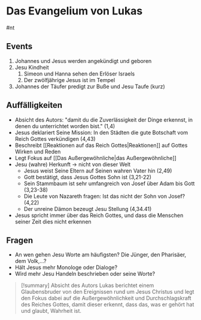 # Das Evangelium von Lukas

#nt

## Events

1. Johannes und Jesus werden angekündigt und geboren
2. Jesu Kindheit
	1. Simeon und Hanna sehen den Erlöser Israels
	2. Der zwölfjährige Jesus ist im Tempel
3. Johannes der Täufer predigt zur Buße und Jesu Taufe (kurz)

## Auffälligkeiten

- Absicht des Autors: "damit du die Zuverlässigkeit der Dinge erkennst, in denen du unterrichtet worden bist." (1,4)
- Jesus deklariert Seine Mission: In den Städten die gute Botschaft vom Reich Gottes verkündigen (4,43)
- Beschreibt [[Reaktionen auf das Reich Gottes|Reaktionen]] auf Gottes Wirken und Reden
- Legt Fokus auf [[Das Außergewöhnliche|das Außergewöhnliche]]
- Jesu (wahre) Herkunft -> nicht von dieser Welt
	- Jesus weist Seine Eltern auf Seinen wahren Vater hin (2,49)
	- Gott bestätigt, dass Jesus Gottes Sohn ist (3,21-22)
	- Sein Stammbaum ist sehr umfangreich von Josef über Adam bis Gott (3,23-38)
	- Die Leute von Nazareth fragen: Ist das nicht der Sohn von Josef? (4,22)
	- Der unreine Dämon bezeugt Jesu Stellung (4,34.41)
- Jesus spricht immer über das Reich Gottes, und dass die Menschen seiner Zeit dies nicht erkennen

## Fragen

- An wen gehen Jesu Worte am häufigsten? Die Jünger, den Pharisäer, dem Volk,...?
- Hält Jesus mehr Monologe oder Dialoge?
- Wird mehr Jesu Handeln beschrieben oder seine Worte?

> [!summary] Absicht des Autors
> Lukas berichtet einem Glaubensbruder von den Ereignissen rund um Jesus Christus und legt den Fokus dabei auf die Außergewöhnlichkeit und Durchschlagskraft des Reiches Gottes, damit dieser erkennt, dass das, was er gehört hat und glaubt, Wahrheit ist.

